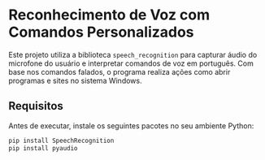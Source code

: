 #  Reconhecimento de Voz com Comandos Personalizados

Este projeto utiliza a biblioteca `speech_recognition` para capturar áudio do microfone do usuário e interpretar comandos de voz em português. Com base nos comandos falados, o programa realiza ações como abrir programas e sites no sistema Windows.

##  Requisitos

Antes de executar, instale os seguintes pacotes no seu ambiente Python:

```bash
pip install SpeechRecognition
pip install pyaudio

